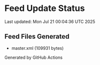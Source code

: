 # Feed Update Status
Last updated: Mon Jul 21 00:04:36 UTC 2025

## Feed Files Generated
- master.xml (109931 bytes)

Generated by GitHub Actions
